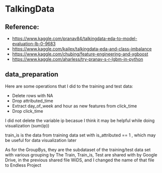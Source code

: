# TalkingData

## Reference: 
- https://www.kaggle.com/pranav84/talkingdata-eda-to-model-evaluation-lb-0-9683
- https://www.kaggle.com/kailex/talkingdata-eda-and-class-imbalance
- https://www.kaggle.com/chubing/feature-engineering-and-xgboost
- https://www.kaggle.com/aharless/try-pranav-s-r-lgbm-in-python


## data_preparation
Here are some operations that I did to the training and test data:
- Delete rows with NA
- Drop attributed_time
- Extract day_of_week and hour as new features from click_time
- Drop click_time

I did not delete the variable ip becasue I think it may be helpful while doing visualization (sum(ip))

train_is is the data from training data set with is_attributed == 1 , which may be useful for data visualization later

As for the GroupBys, they are the subdataset of the training/test data set with various grouping by
The Train, Train_is, Test are shared with by Google Drive, in the previous shared file WiDS, and I changed the name of that file to Endless Project
